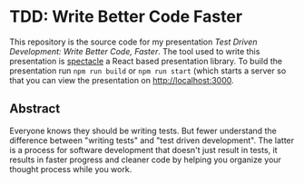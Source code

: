 # TDD: Write Better Code Faster
This repository is the source code for my presentation *Test Driven Development: Write Better Code, Faster*.
The tool used to write this presentation is [spectacle](https://github.com/FormidableLabs/spectacle) a React based presentation library.
To build the presentation run `npm run build` or `npm run start` (which starts a server so that you can view the presentation on [http://localhost:3000](http://localhost:3000).

## Abstract

Everyone knows they should be writing tests.  But fewer understand the
difference between "writing tests" and "test driven development".  The
latter is a process for software development that doesn't just result
in tests, it results in faster progress and cleaner code by helping
you organize your thought process while you work.
